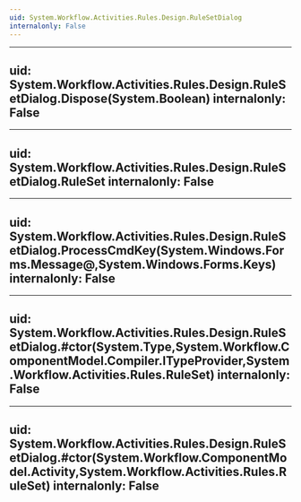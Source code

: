 ```yaml
---
uid: System.Workflow.Activities.Rules.Design.RuleSetDialog
internalonly: False
---
```


---
uid: System.Workflow.Activities.Rules.Design.RuleSetDialog.Dispose(System.Boolean)
internalonly: False
---

---
uid: System.Workflow.Activities.Rules.Design.RuleSetDialog.RuleSet
internalonly: False
---

---
uid: System.Workflow.Activities.Rules.Design.RuleSetDialog.ProcessCmdKey(System.Windows.Forms.Message@,System.Windows.Forms.Keys)
internalonly: False
---

---
uid: System.Workflow.Activities.Rules.Design.RuleSetDialog.#ctor(System.Type,System.Workflow.ComponentModel.Compiler.ITypeProvider,System.Workflow.Activities.Rules.RuleSet)
internalonly: False
---

---
uid: System.Workflow.Activities.Rules.Design.RuleSetDialog.#ctor(System.Workflow.ComponentModel.Activity,System.Workflow.Activities.Rules.RuleSet)
internalonly: False
---
